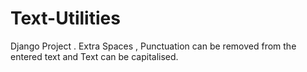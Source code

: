 # Text-Utilities
Django Project . Extra Spaces , Punctuation can be removed from the entered text and Text can be capitalised.
